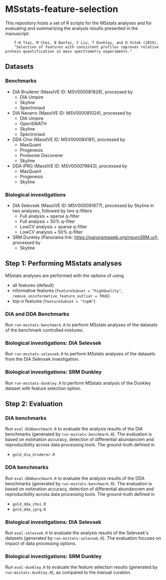 # MSstats-feature-selection

This repository hosts a set of R scripts for the MSstats analyses and for evaluating and summarizing the analysis results presented in the manuscript: 

	    T-H Tsai, M Choi, B Banfai, Y Liu, T Dunkley, and O Vitek (2019),
	    "Selection of features with consistent profiles improves relative protein quantification in mass spectrometry experiments."

## Datasets

### Benchmarks

- DIA Bruderer (MassIVE ID: MSV000081828), processed by
    + DIA Umpire
    + Skyline
    + Spectronaut
- DIA Navarro (MassIVE ID: MSV000081024), processed by
    + DIA Umpire
    + OpenSWATH
    + Skyline
    + Spectronaut
- DDA Choi (MassIVE ID: MSV000084181), processed by
    + MaxQuant
    + Progenesis
    + Proteome Discoverer
    + Skyline
- DDA iPRG (MassIVE ID: MSV000079843), processed by
    + MaxQuant
    + Progenesis
    + Skyline

### Biological investigations

- DIA Selevsek (MassIVE ID: MSV000081677), processed by Skyline in two analyses, followed by two q-filters
    + Full analysis + sparse q-filter
    + Full analysis + 50% q-filter
    + LowCV analysis + sparse q-filter
    + LowCV analysis + 50% q-filter
- SRM Dunkley (Panorama link: https://panoramaweb.org/neuroSRM.url), processed by
    + Skyline

## Step 1: Performing MSstats analyses

MSstats analyses are performed with the options of using 

- all features (default)
- informative features (`featureSubset = "highQuality"`, `remove_uninformative_feature_outlier = TRUE`)
- top-n features (`featureSubset = "topN"`)

### DIA and DDA Benchmarks

Run `run-msstats-benchmark.R` to perform MSstats analyses of the datasets of the benchmark controlled mixtures.

### Biological investigations: DIA Selevsek

Run `run-msstats-selevsek.R` to perform MSstats analyses of the datasets from the DIA Selevsek investigation. 

### Biological investigations: SRM Dunkley

Run `run-msstats-dunkley.R` to perform MSstats analysis of the Dunkley dataset with feature selection option. 

## Step 2: Evaluation

### DIA benchmarks

Run `eval-DIAbenchmark.R` to evaluate the analysis results of the DIA benchmarks (generated by `run-msstats-benchmark.R`). The evaluation is based on estimation accuracy, detection of differential abundancem and reproducibility across data processing tools. The ground-truth defined in 

- `gold_dia_bruderer.R`

### DDA benchmarks

Run `eval-DDAbenchmark.R` to evaluate the analysis results of the DDA benchmarks (generated by `run-msstats-benchmark.R`). The evaluation is based on estimation accuracy, detection of differential abundancem and reproducibility across data processing tools. The ground-truth defined in 

- `gold_dda_choi.R`
- `gold_dda_iprg.R`

### Biological investigations: DIA Selevsek

Run `eval-selevsek.R` to evaluate the analysis results of the Selevsek's datasets (generated by `run-msstats-selevsek.R`). The evaluation focuses on impact of data processing options.

### Biological investigations: SRM Dunkley

Run `eval-dunkley.R` to evaluate the feature selection results (generated by `run-msstats-dunkley.R`), as compared to the manual curation.
